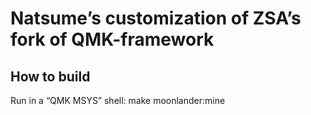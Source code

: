 # Natsume’s customization of ZSA’s fork of QMK-framework

## How to build
Run in a “QMK MSYS” shell:
make moonlander:mine
